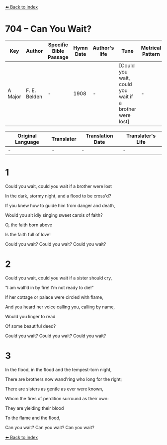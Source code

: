 [⬅️ Back to index](../README.md)

# 704 – Can You Wait?

Key | Author   | Specific Bible Passage     |Hymn Date |Author's life |Tune |Metrical Pattern   |Composer/Source
-- | --------- | ---------------------------|----------|--------------|-----|-------------------|-------------  
A Major |F. E. Belden |- |1908 |- |[Could you wait, could you wait if a brother were lost] |- |-

Original Language | Translater | Translation Date   | Translater's Life  
----------------- | --------- | --------------------|-------------     
\- |- |- |-




# 1

Could you wait, could you wait if a brother were lost

In the dark, stormy night, and a flood to be cross'd?

If you knew how to guide him from danger and death,

Would you sit idly singing sweet carols of faith?

O, the faith born above

Is the faith full of love!

Could you wait?  Could you wait?  Could you wait?



# 2

Could you wait, could you wait if a sister should cry, 

"I am wall'd in by fire!  I'm not ready to die!"

If her cottage or palace were circled with flame,

And you heard her voice calling you, calling by name,

Would you linger to read

Of some beautiful deed?

Could you wait?  Could you wait?  Could you wait?



# 3

In the flood, in the flood and the tempest-torn night,

There are brothers now wand'ring who long for the right;

There are sisters as gentle as ever were known,

Whom the fires of perdition surround as their own:

They are yielding their blood

To the flame and the flood,

Can you wait?  Can you wait?  Can you wait?

[⬅️ Back to index](../README.md)
